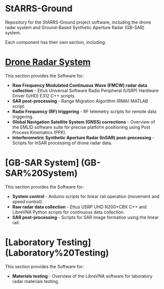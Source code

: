# StARRS-Ground
Repository for the StARRS-Ground project software, including the drone radar system and Ground-Based Synthetic Aperture Radar (GB-SAR) system.

Each component has their own section, including:

# [Drone Radar System](Drone%20Radar%20System)

This section provides the Software for:

- **Raw Frequency Modulated Continuous Wave (FMCW) radar data collection** - Ettus Universal Software Radio Peripheral (USRP) Hardware Driver (UHD) E312 C++ scripts.
- **SAR post-processing** - Range Migration Algorithm (RMA) MATLAB script.
- **Radio Frequency (RF) triggering** - RF telemetry scripts for remote data triggering.
- **Global Navigation Satellite System (GNSS) corrections** - Overview of the EMLID software suite for precise platform positioning using Post Process Kinematics (PPK).
- **Interferometric Synthetic Aperture Radar (InSAR) post-processing** - Scripts for InSAR processing of drone radar data.

# [GB-SAR System] (GB-SAR%20System)

This section provides the Software for:

- **System control** - Arduino scripts for linear rail operation (movement and speed control).
- **Raw radar data collection** - Ettus USRP UHD N200+CBX C++ and LibreVNA Python scripts for continuous data collection.
- **SAR post-processing** - Scripts for SAR image formation using the linear rail.

# [Laboratory Testing] (Laboratory%20Testing)

This section provides the Software for:

- **Materials testing** - Overview of the LibreVNA software for laboratory radar materials testing.
